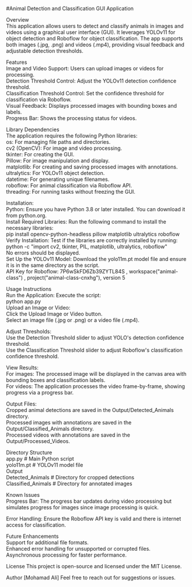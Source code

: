 #Animal Detection and Classification GUI Application  
  
Overview  
This application allows users to detect and classify animals in images and videos using a graphical user interface (GUI). It leverages YOLOv11 for object detection and Roboflow for object classification. The app supports both images (.jpg, .png) and videos (.mp4), providing visual feedback and adjustable detection thresholds.  
  
Features  
Image and Video Support: Users can upload images or videos for processing.  
Detection Threshold Control: Adjust the YOLOv11 detection confidence threshold.  
Classification Threshold Control: Set the confidence threshold for classification via Roboflow.  
Visual Feedback: Displays processed images with bounding boxes and labels.  
Progress Bar: Shows the processing status for videos.  
  
Library Dependencies  
The application requires the following Python libraries:  
os: For managing file paths and directories.  
cv2 (OpenCV): For image and video processing.  
tkinter: For creating the GUI.  
Pillow: For image manipulation and display.  
matplotlib: For creating and saving processed images with annotations.  
ultralytics: For YOLOv11 object detection.  
datetime: For generating unique filenames.  
roboflow: For animal classification via Roboflow API.  
threading: For running tasks without freezing the GUI.    
  
Installation:   
Python: Ensure you have Python 3.8 or later installed. You can download it from python.org.  
Install Required Libraries: Run the following command to install the necessary libraries:  
pip install opencv-python-headless pillow matplotlib ultralytics roboflow  
Verify Installation: Test if the libraries are correctly installed by running:  
python -c "import cv2, tkinter, PIL, matplotlib, ultralytics, roboflow"  
No errors should be displayed.  
Set Up the YOLOv11 Model: Download the yolo11m.pt model file and ensure it is in the same directory as the script.  
API Key for Roboflow:  7P6wSkFD6Zb39ZYTL84S , workspace("animal-class") , project("animal-class-cnxhg"), version 5  
  
Usage Instructions  
Run the Application: Execute the script:  
python app.py  
Upload an Image or Video:  
Click the Upload Image or Video button.  
Select an image file (.jpg or .png) or a video file (.mp4).  
  
Adjust Thresholds:  
Use the Detection Threshold slider to adjust YOLO's detection confidence threshold.  
Use the Classification Threshold slider to adjust Roboflow's classification confidence threshold.  
  
View Results:  
For images: The processed image will be displayed in the canvas area with bounding boxes and classification labels.  
For videos: The application processes the video frame-by-frame, showing progress via a progress bar.  
  
Output Files:  
Cropped animal detections are saved in the Output/Detected_Animals directory.  
Processed images with annotations are saved in the Output/Classified_Animals directory.  
Processed videos with annotations are saved in the Output/Processed_Videos.    
  
Directory Structure    
app.py                  # Main Python script  
yolo11m.pt              # YOLOv11 model file  
Output  
Detected_Animals    # Directory for cropped detections  
Classified_Animals  # Directory for annotated images  
  
Known Issues  
Progress Bar: The progress bar updates during video processing but simulates progress for images since image processing is quick.  
  
Error Handling: Ensure the Roboflow API key is valid and there is internet access for classification.  
  
Future Enhancements  
Support for additional file formats.  
Enhanced error handling for unsupported or corrupted files.  
Asynchronous processing for faster performance.  
 
License 
This project is open-source and licensed under the MIT License. 
 
Author 
[Mohamad Ali] 
Feel free to reach out for suggestions or issues. 
